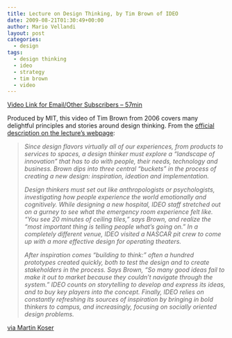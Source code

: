 ```yaml
---
title: Lecture on Design Thinking, by Tim Brown of IDEO
date: 2009-08-21T01:30:49+00:00
author: Mario Vellandi
layout: post
categories:
  - design
tags:
  - design thinking
  - ideo
  - strategy
  - tim brown
  - video
---
```

[Video Link for Email/Other Subscribers &#8211; 57min](http://mitworld.mit.edu/video/357)

Produced by MIT, this video of Tim Brown from 2006 covers many delightful principles and stories around design thinking. From the [official description on the lecture&#8217;s webpage](http://mitworld.mit.edu/video/357):

> *Since design flavors virtually all of our experiences, from products to services to spaces, a design thinker must explore a “landscape of innovation” that has to do with people, their needs, technology and business. Brown dips into three central “buckets” in the process of creating a new design: inspiration, ideation and implementation.*
>
> *Design thinkers must set out like anthropologists or psychologists, investigating how people experience the world emotionally and cognitively. While designing a new hospital, IDEO staff stretched out on a gurney to see what the emergency room experience felt like. “You see 20 minutes of ceiling tiles,” says Brown, and realize the “most important thing is telling people what’s going on.” In a completely different venue, IDEO visited a NASCAR pit crew to come up with a more effective design for operating theaters.*
>
> *After inspiration comes “building to think:” often a hundred prototypes created quickly, both to test the design and to create stakeholders in the process. Says Brown, “So many good ideas fail to make it out to market because they couldn’t navigate through the system.” IDEO counts on storytelling to develop and express its ideas, and to buy key players into the concept. Finally, IDEO relies on constantly refreshing its sources of inspiration by bringing in bold thinkers to campus, and increasingly, focusing on socially oriented design problems.*

[via Martin Koser](http://www.martin-koser.de/BMID/index.php/archive/links-between-creativity-and-play/)
